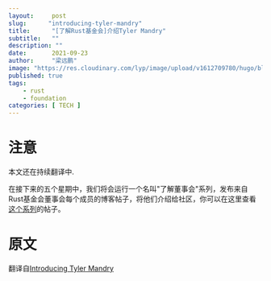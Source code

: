 ```yaml
---
layout:     post 
slug:      "introducing-tyler-mandry"
title:      "[了解Rust基金会]介绍Tyler Mandry"
subtitle:   ""
description: ""
date:       2021-09-23
author:     "梁远鹏"
image: "https://res.cloudinary.com/lyp/image/upload/v1612709780/hugo/blog.github.io/pexels-matt-hardy-2568001.jpg"
published: true
tags:
    - rust 
    - foundation
categories: [ TECH ]
---    
```


# 注意
本文还在持续翻译中.

在接下来的五个星期中，我们将会运行一个名叫"了解董事会"系列，发布来自Rust基金会董事会每个成员的博客帖子，将他们介绍给社区，你可以在这里查看[这个系列](https://foundation.rust-lang.org/tags/getting%20to%20know%20the%20board%20series/)的帖子。  



# 原文  

翻译自[Introducing Tyler Mandry](https://foundation.rust-lang.org/posts/2021-03-18-introducing-tyler-mandry/)


